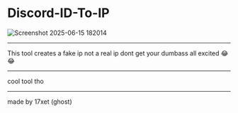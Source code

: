 # Discord-ID-To-IP

![Screenshot 2025-06-15 182014](https://github.com/user-attachments/assets/ae1b662c-bf19-426d-91d6-b410837c98a6)

---
This tool creates a fake ip not a real ip dont get your dumbass all excited 😂😂

---

cool tool tho

---

made by 17xet (ghost)
